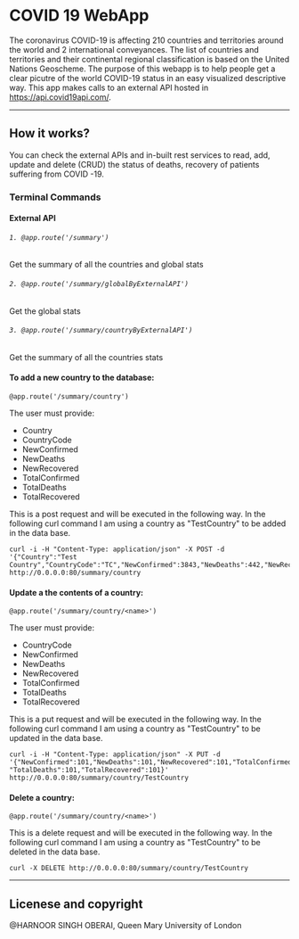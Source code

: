 # COVID 19 WebApp
The coronavirus COVID-19 is affecting 210 countries and territories around the world and 2 international conveyances. The list of countries and territories and their continental regional classification is based on the United Nations Geoscheme. The purpose of this webapp is to help people get a clear picutre of the world COVID-19 status in an easy visualized descriptive way. This app makes calls to an external API hosted in https://api.covid19api.com/. 

---

## How it works?

You can check the external APIs and in-built rest services to read, add, update and delete (CRUD) the status of deaths, recovery of patients suffering from COVID -19.

### Terminal Commands


#### External API

###### `1. @app.route('/summary')`
Get the summary of all the countries and global stats

###### `2. @app.route('/summary/globalByExternalAPI')`
Get the global stats

###### `3. @app.route('/summary/countryByExternalAPI')`
Get the summary of all the countries  stats



#### To add a new country to the database:

`@app.route('/summary/country')`

The user must provide:
* Country
* CountryCode
* NewConfirmed
* NewDeaths
* NewRecovered
* TotalConfirmed
* TotalDeaths
* TotalRecovered

This is a post request and will be executed in the following way. In the following curl command I am using a country as "TestCountry" to be added in the data base.
```
curl -i -H "Content-Type: application/json" -X POST -d '{"Country":"Test Country","CountryCode":"TC","NewConfirmed":3843,"NewDeaths":442,"NewRecovered":58,"TotalConfirmed":52279,"TotalDeaths":5385,"TotalRecovered":287}' http://0.0.0.0:80/summary/country
```

#### Update a the contents of a country:

`@app.route('/summary/country/<name>')`

The user must provide:
* CountryCode
* NewConfirmed
* NewDeaths
* NewRecovered
* TotalConfirmed
* TotalDeaths
* TotalRecovered

This is a put request and will be executed in the following way. In the following curl command I am using a country as "TestCountry" to be updated in the data base.

```
curl -i -H "Content-Type: application/json" -X PUT -d '{"NewConfirmed":101,"NewDeaths":101,"NewRecovered":101,"TotalConfirmed":101,
"TotalDeaths":101,"TotalRecovered":101}' http://0.0.0.0:80/summary/country/TestCountry
```

#### Delete a country:

`@app.route('/summary/country/<name>')`

This is a delete request and will be executed in the following way. In the following curl command I am using a country as "TestCountry" to be deleted in the data base.

```
curl -X DELETE http://0.0.0.0:80/summary/country/TestCountry
```

---
## Licenese and copyright
@HARNOOR SINGH OBERAI, Queen Mary University of London
